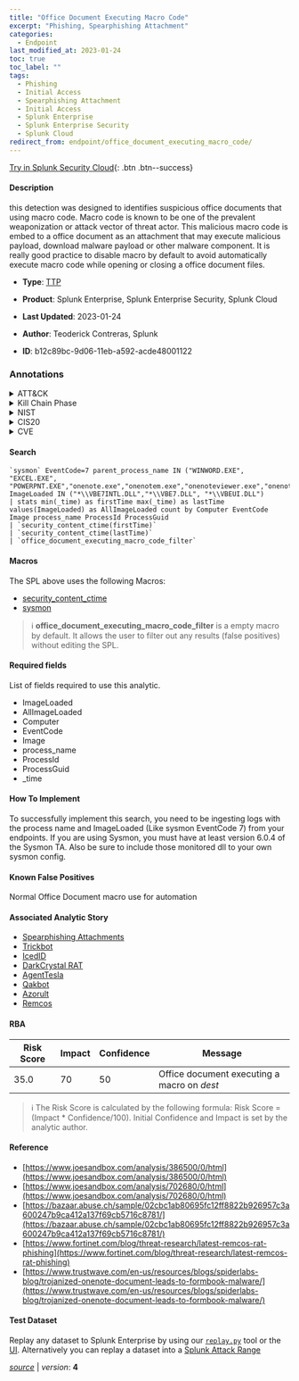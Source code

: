 ```yaml
---
title: "Office Document Executing Macro Code"
excerpt: "Phishing, Spearphishing Attachment"
categories:
  - Endpoint
last_modified_at: 2023-01-24
toc: true
toc_label: ""
tags:
  - Phishing
  - Initial Access
  - Spearphishing Attachment
  - Initial Access
  - Splunk Enterprise
  - Splunk Enterprise Security
  - Splunk Cloud
redirect_from: endpoint/office_document_executing_macro_code/
---
```




[Try in Splunk Security Cloud](https://www.splunk.com/en_us/cyber-security.html){: .btn .btn--success}

#### Description

this detection was designed to identifies suspicious office documents that using macro code. Macro code is known to be one of the prevalent weaponization or attack vector of threat actor. This malicious macro code is embed to a office document as an attachment that may execute malicious payload, download malware payload or other malware component. It is really good practice to disable macro by default to avoid automatically execute macro code while opening or closing a office document files.

- **Type**: [TTP](https://github.com/splunk/security_content/wiki/Detection-Analytic-Types)
- **Product**: Splunk Enterprise, Splunk Enterprise Security, Splunk Cloud

- **Last Updated**: 2023-01-24
- **Author**: Teoderick Contreras, Splunk
- **ID**: b12c89bc-9d06-11eb-a592-acde48001122

### Annotations
<details>
  <summary>ATT&CK</summary>

<div markdown="1">

#### [ATT&CK](https://attack.mitre.org/)

| ID          | Technique   | Tactic         |
| ----------- | ----------- |--------------- |
| [T1566](https://attack.mitre.org/techniques/T1566/) | Phishing | Initial Access |

| [T1566.001](https://attack.mitre.org/techniques/T1566/001/) | Spearphishing Attachment | Initial Access |

</div>
</details>


<details>
  <summary>Kill Chain Phase</summary>

<div markdown="1">

* Delivery


</div>
</details>


<details>
  <summary>NIST</summary>

<div markdown="1">

* DE.CM



</div>
</details>

<details>
  <summary>CIS20</summary>

<div markdown="1">

* CIS 10



</div>
</details>

<details>
  <summary>CVE</summary>

<div markdown="1">


</div>
</details>


#### Search

```
`sysmon` EventCode=7 parent_process_name IN ("WINWORD.EXE", "EXCEL.EXE", "POWERPNT.EXE","onenote.exe","onenotem.exe","onenoteviewer.exe","onenoteim.exe","msaccess.exe") ImageLoaded IN ("*\\VBE7INTL.DLL","*\\VBE7.DLL", "*\\VBEUI.DLL") 
| stats min(_time) as firstTime max(_time) as lastTime values(ImageLoaded) as AllImageLoaded count by Computer EventCode Image process_name ProcessId ProcessGuid 
| `security_content_ctime(firstTime)` 
| `security_content_ctime(lastTime)` 
| `office_document_executing_macro_code_filter`
```

#### Macros
The SPL above uses the following Macros:
* [security_content_ctime](https://github.com/splunk/security_content/blob/develop/macros/security_content_ctime.yml)
* [sysmon](https://github.com/splunk/security_content/blob/develop/macros/sysmon.yml)

> :information_source:
> **office_document_executing_macro_code_filter** is a empty macro by default. It allows the user to filter out any results (false positives) without editing the SPL.



#### Required fields
List of fields required to use this analytic.
* ImageLoaded
* AllImageLoaded
* Computer
* EventCode
* Image
* process_name
* ProcessId
* ProcessGuid
* _time



#### How To Implement
To successfully implement this search, you need to be ingesting logs with the process name and ImageLoaded (Like sysmon EventCode 7) from your endpoints. If you are using Sysmon, you must have at least version 6.0.4 of the Sysmon TA. Also be sure to include those monitored dll to your own sysmon config.
#### Known False Positives
Normal Office Document macro use for automation

#### Associated Analytic Story
* [Spearphishing Attachments](/stories/spearphishing_attachments)
* [Trickbot](/stories/trickbot)
* [IcedID](/stories/icedid)
* [DarkCrystal RAT](/stories/darkcrystal_rat)
* [AgentTesla](/stories/agenttesla)
* [Qakbot](/stories/qakbot)
* [Azorult](/stories/azorult)
* [Remcos](/stories/remcos)




#### RBA

| Risk Score  | Impact      | Confidence   | Message      |
| ----------- | ----------- |--------------|--------------|
| 35.0 | 70 | 50 | Office document executing a macro on $dest$ |


> :information_source:
> The Risk Score is calculated by the following formula: Risk Score = (Impact * Confidence/100). Initial Confidence and Impact is set by the analytic author.


#### Reference

* [https://www.joesandbox.com/analysis/386500/0/html](https://www.joesandbox.com/analysis/386500/0/html)
* [https://www.joesandbox.com/analysis/702680/0/html](https://www.joesandbox.com/analysis/702680/0/html)
* [https://bazaar.abuse.ch/sample/02cbc1ab80695fc12ff8822b926957c3a600247b9ca412a137f69cb5716c8781/](https://bazaar.abuse.ch/sample/02cbc1ab80695fc12ff8822b926957c3a600247b9ca412a137f69cb5716c8781/)
* [https://www.fortinet.com/blog/threat-research/latest-remcos-rat-phishing](https://www.fortinet.com/blog/threat-research/latest-remcos-rat-phishing)
* [https://www.trustwave.com/en-us/resources/blogs/spiderlabs-blog/trojanized-onenote-document-leads-to-formbook-malware/](https://www.trustwave.com/en-us/resources/blogs/spiderlabs-blog/trojanized-onenote-document-leads-to-formbook-malware/)



#### Test Dataset
Replay any dataset to Splunk Enterprise by using our [`replay.py`](https://github.com/splunk/attack_data#using-replaypy) tool or the [UI](https://github.com/splunk/attack_data#using-ui).
Alternatively you can replay a dataset into a [Splunk Attack Range](https://github.com/splunk/attack_range#replay-dumps-into-attack-range-splunk-server)




[*source*](https://github.com/splunk/security_content/tree/develop/detections/endpoint/office_document_executing_macro_code.yml) \| *version*: **4**